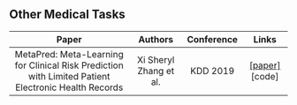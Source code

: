 ## Other Medical Tasks

Paper | Authors | Conference | Links
:-: | :-: | :-: | :-:
MetaPred: Meta-Learning for Clinical Risk Prediction with Limited Patient Electronic Health Records|Xi Sheryl Zhang et al.|KDD 2019|[[paper]](https://arxiv.org/pdf/1905.03218.pdf) [code]
